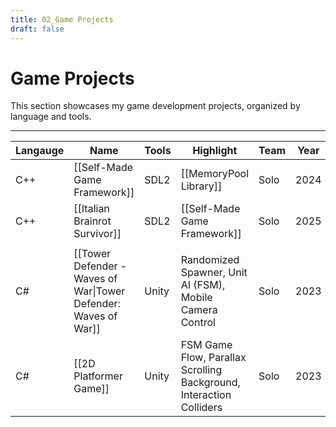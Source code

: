 ```yaml
---
title: 02_Game Projects
draft: false
---
```


# **Game Projects**

This section showcases my game development projects, organized by language and tools.

---

| **Langauge** | **Name**                                                        | **Tools** | **Highlight**                                                       | **Team** | **Year** |
| ------------ | --------------------------------------------------------------- | --------- | ------------------------------------------------------------------- | -------- | -------- |
| C++          | [[Self-Made Game Framework]]                                    | SDL2      | [[MemoryPool Library]]                                              | Solo     | 2024     |
| C++          | [[Italian Brainrot Survivor]]                                   | SDL2      | [[Self-Made Game Framework]]                                        | Solo     | 2025     |
|              |                                                                 |           |                                                                     |          |          |
| C#           | [[Tower Defender - Waves of War\|Tower Defender: Waves of War]] | Unity     | Randomized Spawner, Unit AI (FSM), Mobile Camera Control            | Solo     | 2023     |
| C#           | [[2D Platformer Game]]                                          | Unity     | FSM Game Flow, Parallax Scrolling Background, Interaction Colliders | Solo     | 2023     |

